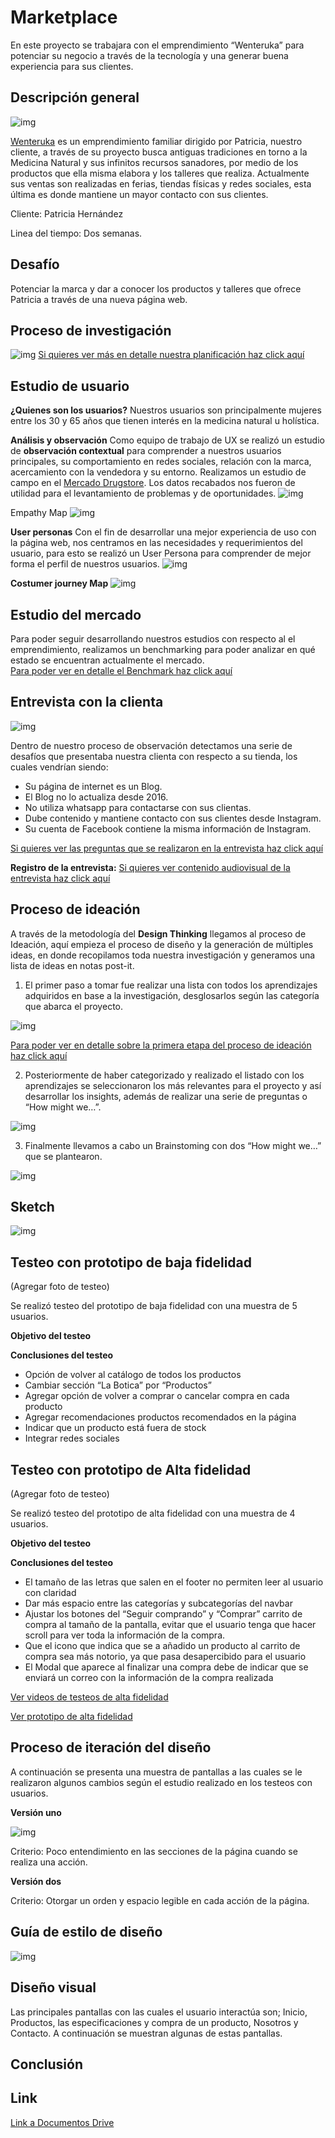 # Marketplace
En este proyecto se trabajara con el emprendimiento “Wenteruka” para potenciar su negocio a través de la tecnología y una generar buena experiencia para sus clientes.

## Descripción general
![img](https://raw.githubusercontent.com/camilaAstorgaBatarce/scl-2018-02-ux-marketplace/master/img/instagram.jpg)

[Wenteruka](https://instagram.com/wenteruka) es un emprendimiento familiar dirigido por Patricia, nuestro cliente, a través de su proyecto busca antiguas tradiciones en torno a la Medicina Natural y sus infinitos recursos sanadores, por medio de los productos que ella misma elabora y los talleres que realiza.
Actualmente sus ventas son realizadas en ferias, tiendas físicas y redes sociales, esta última es donde mantiene un mayor contacto con sus clientes.

Cliente: Patricia Hernández

Linea del tiempo: Dos semanas.

## Desafío
Potenciar la marca y dar a conocer los productos y talleres que ofrece Patricia a través de una nueva página web.


## Proceso de investigación
![img](https://raw.githubusercontent.com/camilaAstorgaBatarce/scl-2018-02-ux-marketplace/master/img/procesodeinvestigacion.png)
[Si quieres ver más en detalle nuestra planificación haz click aquí](https://trello.com/b/87xCIck3/wenteruka)

## Estudio de usuario
**¿Quienes son los usuarios?**
Nuestros usuarios son principalmente mujeres entre los 30 y 65 años que tienen interés en la medicina natural u holística.

**Análisis y observación**
Como equipo de trabajo de UX se realizó un estudio de **observación contextual** para comprender a nuestros usuarios principales, su comportamiento en redes sociales, relación con la marca, acercamiento con la vendedora y su entorno. Realizamos un estudio de campo en el [Mercado Drugstore](https://www.facebook.com/mercadodrugstore/). Los datos recabados nos fueron de utilidad para el levantamiento de problemas y de oportunidades.
![img](https://raw.githubusercontent.com/camilaAstorgaBatarce/scl-2018-02-ux-marketplace/master/img/fotomercado.png)

Empathy Map
![img](https://raw.githubusercontent.com/camilaAstorgaBatarce/scl-2018-02-ux-marketplace/master/img/mapadeempatia.png)

**User personas**
Con el fin de desarrollar una mejor experiencia de uso con la  página web, nos centramos en las necesidades y requerimientos del usuario, para esto se realizó un User Persona para comprender de mejor forma el perfil de nuestros usuarios.
![img](https://raw.githubusercontent.com/camilaAstorgaBatarce/scl-2018-02-ux-marketplace/master/img/userpersona.png)

**Costumer journey Map**
![img](https://raw.githubusercontent.com/camilaAstorgaBatarce/scl-2018-02-ux-marketplace/master/img/journey.png)

##  Estudio del mercado

Para poder seguir desarrollando nuestros estudios con respecto al el emprendimiento, realizamos un benchmarking para poder analizar en qué estado se encuentran actualmente el mercado.  
[Para poder ver en detalle el Benchmark haz click aquí](https://docs.google.com/spreadsheets/d/1Yfj_dTh_dzMDZdHtUiZ7PKAjBj9qE60eJkpYT1EWAx8/edit#gid=0)

##  Entrevista con la clienta
![img](https://raw.githubusercontent.com/camilaAstorgaBatarce/scl-2018-02-ux-marketplace/master/img/entrevista.jpg)

Dentro de nuestro proceso de observación detectamos una serie de  desafíos que presentaba nuestra clienta con respecto a su tienda, los cuales vendrían siendo:
- Su página de internet es un Blog.
- El Blog no lo actualiza desde 2016.
- No utiliza whatsapp para contactarse con sus clientas.
- Dube contenido y mantiene contacto con sus clientes desde Instagram.
- Su cuenta de Facebook contiene la misma información de Instagram.

[Si quieres ver las preguntas que se realizaron en la entrevista haz click aquí](https://docs.google.com/document/d/1OrAI9CTvaG1guM6w99O6H248pq52V6W6CtiecCgCjx0/edit)

**Registro de la entrevista:**
[Si quieres ver contenido audiovisual de la entrevista haz click aquí](https://drive.google.com/drive/folders/1Xjt_Uaa6t29lfOijQDwbrp6cFIYCvMxm)

##  Proceso de ideación
A través de la metodología del **Design Thinking** llegamos al proceso de Ideación, aquí empieza el proceso de diseño y la generación de múltiples ideas, en donde recopilamos toda nuestra investigación y generamos una lista de ideas en notas post-it.

1) El primer paso a tomar fue realizar una lista con todos los aprendizajes adquiridos en base a la investigación, desglosarlos según las categoría que abarca el proyecto.

![img](https://raw.githubusercontent.com/camilaAstorgaBatarce/scl-2018-02-ux-marketplace/master/img/etauno.png)


[Para poder ver en detalle sobre la primera etapa del proceso de ideación haz click aquí](https://trello.com/b/0mKdADM7/conclusiones-wenteruka)

2) Posteriormente de haber categorizado y realizado el listado con los aprendizajes se seleccionaron los más relevantes para el proyecto y así desarrollar los insights, además de realizar una serie de preguntas o “How might we…”.

![img](https://raw.githubusercontent.com/camilaAstorgaBatarce/scl-2018-02-ux-marketplace/master/img/insights.png)

3) Finalmente llevamos a cabo un Brainstoming con dos  “How might we…” que se plantearon.

![img](https://raw.githubusercontent.com/camilaAstorgaBatarce/scl-2018-02-ux-marketplace/master/img/etapatres.png)

## Sketch
![img](https://raw.githubusercontent.com/camilaAstorgaBatarce/scl-2018-02-ux-marketplace/master/img/sketch.png)

## Testeo con prototipo de baja fidelidad

(Agregar foto de testeo)

Se realizó testeo del prototipo de baja fidelidad con una muestra de 5 usuarios.

**Objetivo del testeo**

**Conclusiones del testeo**

- Opción de volver al catálogo de todos los productos
- Cambiar sección “La Botica” por “Productos”
- Agregar opción de volver a comprar o cancelar compra en cada producto
- Agregar recomendaciones productos recomendados en la página
- Indicar que un producto está fuera de stock
- Integrar redes sociales

## Testeo con prototipo de Alta fidelidad

(Agregar foto de testeo)

Se realizó testeo del prototipo de alta fidelidad con una muestra de 4 usuarios.

**Objetivo del testeo**


**Conclusiones del testeo**

- El tamaño de las letras que salen en el footer no permiten leer al usuario con claridad
- Dar más espacio entre las categorías y subcategorías del navbar
- Ajustar los botones del “Seguir comprando” y “Comprar” carrito de compra al tamaño de la pantalla, evitar que el usuario tenga que hacer scroll para ver toda la información de la compra.
- Que el icono que indica que se a añadido un producto al carrito de compra sea más notorio, ya que pasa desapercibido para el usuario
- El Modal que aparece al finalizar una compra debe de indicar que se enviará un correo con la información de la compra realizada   

[Ver videos de testeos de alta fidelidad](https://useloom.com/share/folder/e1dcd06d8c5e47728526a4fa78a2d433)

[Ver prototipo de alta fidelidad](https://www.figma.com/file/gafkM87AWMsbQNjDUwHPhTeS/Wenteruka?node-id=0%3A1)

## Proceso de iteración del diseño

A continuación se presenta una muestra de pantallas a las cuales se le realizaron algunos cambios según el estudio realizado en los testeos con usuarios.

**Versión uno**

![img](https://raw.githubusercontent.com/camilaAstorgaBatarce/scl-2018-02-ux-marketplace/master/img/iteruno.png)

Criterio: Poco entendimiento en las secciones de la página cuando se realiza una acción.

**Versión dos**

Criterio: Otorgar un orden y espacio legible en cada acción de la página.

## Guía de estilo de diseño

![img](https://raw.githubusercontent.com/camilaAstorgaBatarce/scl-2018-02-ux-marketplace/master/img/diseño.jpg)

## Diseño visual
Las principales pantallas con las cuales el usuario interactúa son; Inicio, Productos, las especificaciones y compra de un producto, Nosotros y Contacto. A continuación se muestran algunas de estas pantallas.

## Conclusión

## Link
[Link a Documentos Drive](https://drive.google.com/open?id=1OOGjopcCjXfA3CElWhwNsPkQTzDphgsD)
